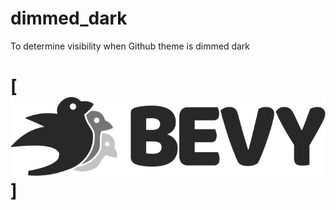 # dimmed_dark
To determine visibility when Github theme is dimmed dark
# [![Bevy](dimmed_dark.svg)]

